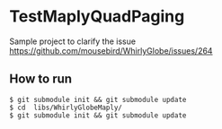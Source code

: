 # TestMaplyQuadPaging
Sample project to clarify the issue https://github.com/mousebird/WhirlyGlobe/issues/264

## How to run
```
$ git submodule init && git submodule update
$ cd  libs/WhirlyGlobeMaply/
$ git submodule init && git submodule update
```
